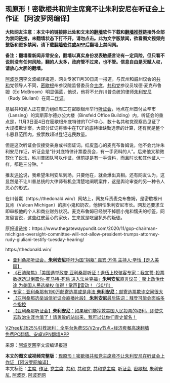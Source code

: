  <h2>现原形！密歇根共和党主席竟不让朱利安尼在听证会上作证 【阿波罗网编译】</h2> <p class="notice"><b>大陆网友注意：本文中的链接除此处和文末的<a href="https://github.com/bannedbook/fanqiang" >翻墙</a>软件下载和<a href="https://github.com/killgcd/justmysocks/blob/master/README.md">翻墙推荐</a>链接外全部为禁网链接，未翻墙状态下打不开，请勿点击。此为文字版禁闻，欲看图文视频完整版和更多禁闻，请下载<a href="https://github.com/bannedbook/fanqiang">翻墙软件或APP</a>后翻墙上禁闻网。</p><p>备注：翻墙看新闻非常安全，翻墙以真实身份发表敏感言论有一定风险，但只看不说则没有任何风险，翻的人太多，政府管不过来，也不管。信息自由是天赋人权，请放心大胆的翻墙。</b></p>  <div class="entry"> <p><a href="https://www.bannedbook.org/bnews/tag/%e9%98%bf%e6%b3%a2%e7%bd%97%e7%bd%91/" class="st_tag internal_tag" rel="tag" title="标签 阿波罗网 下的日志">阿波罗网</a>李文波编译报道，网关专家11月30日周一报道，与宾州和威州议会的<a href="https://www.bannedbook.org/bnews/tag/%E5%85%B1%E5%92%8C/" class="st_tag internal_tag" rel="tag" title="标签 共和 下的日志">共和</a>党领导人不同，<a href="https://www.bannedbook.org/bnews/tag/%E5%AF%86%E6%AD%87%E6%A0%B9/" class="st_tag internal_tag" rel="tag" title="标签 密歇根 下的日志">密歇根</a>州参议院监督委员会<a href="https://www.bannedbook.org/bnews/tag/%E4%B8%BB%E5%B8%AD/" class="st_tag internal_tag" rel="tag" title="标签 主席 下的日志">主席</a>，<a href="https://www.bannedbook.org/bnews/tag/%e5%85%b1%e5%92%8c%e5%85%9a/" class="st_tag internal_tag" rel="tag" title="标签 共和党 下的日志">共和党</a>参议员埃德·麦克布鲁姆（Ed McBroom）明显偏蓝，他说，他将不允许川普总统的律师<a href="https://www.bannedbook.org/bnews/tag/%e6%9c%b1%e5%88%a9%e5%ae%89%e5%b0%bc/" class="st_tag internal_tag" rel="tag" title="标签 朱利安尼 下的日志">朱利安尼</a>（Rudy Giuliani）在周二<a href="https://www.bannedbook.org/bnews/tag/%E4%BD%9C%E8%AF%81/" class="st_tag internal_tag" rel="tag" title="标签 作证 下的日志">作证</a>。</p> <p>基层共和党人正在奋力组织周二在密歇根州举行<a href="https://www.bannedbook.org/bnews/tag/%e5%90%ac%e8%af%81%e4%bc%9a/" class="st_tag internal_tag" rel="tag" title="标签 听证会 下的日志">听证会</a>，地点在州首付兰辛市（Lansing）的宾斯菲尔德办公大楼（Binsfeld Office Building）内，听证会的重点是，11月3日至4日在密歇根州底特律的TCF中心，数十名共和党观察员见证了大规模欺诈案。大部分证词将集中在TCF的底特律缺勤选票的计算，还有就是整个韦恩县范围内，投票数超过登记选民数量。</p>  <p>但是这次听证会仅接受亲身或书面证词。红皮蓝心的麦克布鲁姆说，他不会允许朱利安尼作证，听证会是“针对底特律计票委员会，有一手资料的人”。后来他又稍微软化了说法，称川普团队可以作证，但前提是有一手资料，而且时长和其他证人一样，都是三分钟。“</p> <p>推友<span class='wp_keywordlink_affiliate'><a href="https://www.bannedbook.org/bnews/comments/" title="新闻评论" target="_blank">评论</a></span>说，我希望朱利安尼到场，只要他在，就会爆出真相。还有网友认为，这显然是不让川普总统的大律师有机会清楚地阐明案件，这是舆论审查的另一种令人恶心的形式。</p>  <p>在川普赢（https://thedonald.win/）网站上，网友斥责麦克布鲁姆，是密歇根州瓦肯（Vulcan Michigan）的胆小鬼和奶农，他惧怕朱利安尼市长。网友还要求立即审核他的个人和商业财务状况。麦克布鲁姆已经脱不掉胆小鬼和懦夫的标签，网友留言说，这些红皮蓝心的家伙，生来就是吃里扒外的叛徒。</p> <p>原报道链接：https://www.thegatewaypundit.com/2020/11/gop-chairman-michigan-oversight-committee-will-not-allow-president-trumps-attorney-rudy-giuliani-testify-tuesday-hearing/</p>  <p>https://thedonald.win/</p> <ul class='op-related-articles' title='相关阅读'> <li><a href='https://www.bannedbook.org/bnews/bannedvideo/20201201/1440082.html' target='_blank'>亚利桑那听证会，<b>朱利安尼</b>呼吁为国“捐躯” 嘉宾:方伟 主持人:辛恬【走入美国】</a></li> <li><a href='https://www.bannedbook.org/bnews/bannedvideo/20201201/1440080.html' target='_blank'>《石涛聚焦》「美国选举政变 亚利桑那听证！退伍上校骇客专家：我宣誓-投票数据透过倒霉你-死马特-死偷 进入法兰克福」<b>朱利安尼</b>直言议员：赌上政治仕途 为美国人民选举权 值得！掌声👏雷动！（30/11）</a></li> <li><a href='https://www.bannedbook.org/bnews/cnnews/20201201/1440049.html' target='_blank'>专家：亚利桑那有190万邮寄选票或是非法 <b>朱利安尼</b>：邮寄选票欺诈空间很大</a></li> <li><a href='https://www.bannedbook.org/bnews/bannedvideo/20201201/1440000.html' target='_blank'>【亚利桑那选举诚信听证会直播片段】 <b>朱利安尼</b>最后陈词：拜登可能会面临多个指控</a></li> <li><a href='https://www.bannedbook.org/bnews/bannedvideo/20201201/1439969.html' target='_blank'>【亚利桑那听证会】<b>朱利安尼</b>：如果我们能挽救美国人民投票的权利，即使失去政治生涯也值了！请勇敢的站出来，我可以让你们青史留名！</a></li> </ul> <p class="texttj"> <a href="https://www.bannedbook.org/forum23/topic22702.html" target="_blank">V2free机场25%引荐返利：全平台免费SS/V2ray节点+经济套餐高速翻墙</a><br/> <a href="https://github.com/bannedbook/fanqiang/wiki/%E7%A6%81%E9%97%BB%E7%BD%91%E5%AE%89%E5%8D%93%E7%BF%BB%E5%A2%99%E6%96%B0%E9%97%BBAPP" target="_blank">免费PC翻墙、安卓VPN翻墙APP</a></p><p> 来源：<a href="https://www.aboluowang.com/2020/1201/1529349.html" target="_blank">阿波罗网</a>李文波编译报道 </p><a name='sharetosocial'></a>       <div><b>本文的图文或视频完整版</b>：<a href='https://www.bannedbook.org/bnews/topimagenews/20201201/1440268.html'>现原形！密歇根共和党主席竟不让朱利安尼在听证会上作证 【阿波罗网编译】</a></div>  </div><!--END ENTRY--> <div class="postfooter"> <div>本文标签：<a href="https://www.bannedbook.org/bnews/tag/%E4%B8%BB%E5%B8%AD/" rel="tag">主席</a>, <a href="https://www.bannedbook.org/bnews/tag/%E4%BD%9C%E8%AF%81/" rel="tag">作证</a>, <a href="https://www.bannedbook.org/bnews/tag/%E5%85%9A%E4%B8%BB%E5%B8%AD/" rel="tag">党主席</a>, <a href="https://www.bannedbook.org/bnews/tag/%E5%85%B1%E5%92%8C/" rel="tag">共和</a>, <a href="https://www.bannedbook.org/bnews/tag/%e5%85%b1%e5%92%8c%e5%85%9a/" rel="tag">共和党</a>, <a href="https://www.bannedbook.org/bnews/tag/%e5%85%b1%e5%92%8c%e5%85%9a%e4%b8%bb%e5%b8%ad/" rel="tag">共和党主席</a>, <a href="https://www.bannedbook.org/bnews/tag/%e5%90%ac%e8%af%81%e4%bc%9a/" rel="tag">听证会</a>, <a href="https://www.bannedbook.org/bnews/tag/%E5%AF%86%E6%AD%87%E6%A0%B9/" rel="tag">密歇根</a>, <a href="https://www.bannedbook.org/bnews/tag/%e6%9c%b1%e5%88%a9%e5%ae%89%e5%b0%bc/" rel="tag">朱利安尼</a>, <a href="https://www.bannedbook.org/bnews/tag/%E9%98%BF%E6%B3%A2%E7%BD%97/" rel="tag">阿波罗</a>, <a href="https://www.bannedbook.org/bnews/tag/%e9%98%bf%e6%b3%a2%e7%bd%97%e7%bd%91/" rel="tag">阿波罗网</a></div>  </div><!--END POSTFOOTER--> 